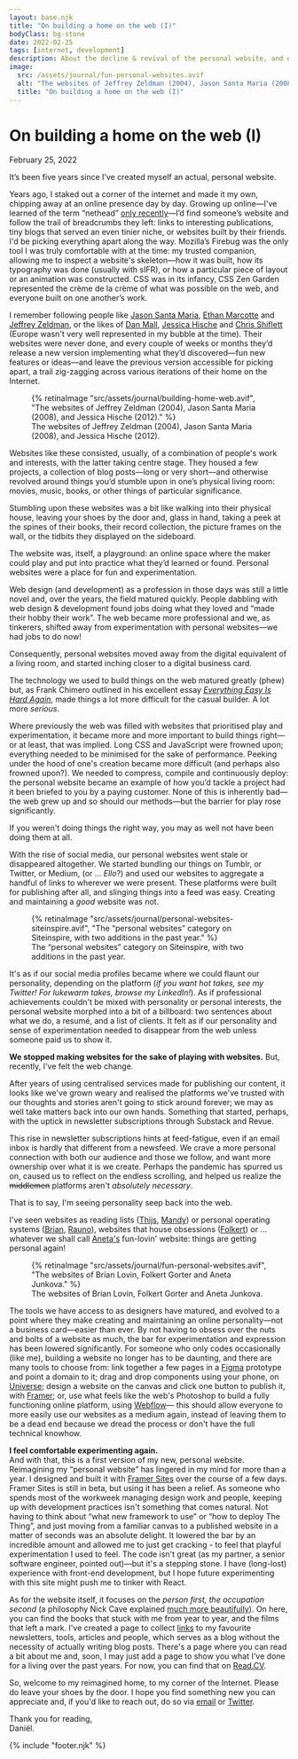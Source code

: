 ```yaml
---
layout: base.njk
title: "On building a home on the web (I)"
bodyClass: bg-stone
date: 2022-02-25
tags: [internet, development]
description: About the decline & revival of the personal website, and on the progress our tools have made.
image:
  src: /assets/journal/fun-personal-websites.avif
  alt: "The websites of Jeffrey Zeldman (2004), Jason Santa Maria (2008), and Jessica Hische (2012)."
  title: "On building a home on the web (I)"
---
```


<div class="w-full max-w-lg ml-auto prose prose-lg font-serif pt-[25vh] dark:prose-invert">

<h1>On building a home on the web (I)</h1>
<span class="font-sans text-sm">February 25, 2022</span>

It’s been five years since I’ve created myself an actual, personal website.

Years ago, I staked out a corner of the internet and made it my own, chipping away at an online presence day by day. Growing up online—I've learned of the term “nethead” [only recently](https://twitter.com/JoshSchoen/status/1481920039406415872?s=20&t=asLsUq7JjhAwppYPeembnA "A tweet by Joshua Schoenaker")—I’d find someone’s website and follow the trail of breadcrumbs they left: links to interesting publications, tiny blogs that served an even tinier niche, or websites built by their friends. I'd be picking everything apart along the way. Mozilla’s Firebug was the only tool I was truly comfortable with at the time: my trusted companion, allowing me to inspect a website's skeleton—how it was built, how its typography was done (usually with sIFR), or how a particular piece of layout or an animation was constructed. CSS was in its infancy, CSS Zen Garden represented the crème de la crème of what was possible on the web, and everyone built on one another’s work.

I remember following people like [Jason Santa Maria](https://jasonsantamaria.com/ "Jason Santa Maria"), [Ethan Marcotte](https://ethanmarcotte.com/ "Ethan Marcotte") and [Jeffrey Zeldman](https://www.zeldman.com/ "Jeffrey Zeldman"), or the likes of [Dan Mall](https://danmall.com/ "Dan Mall"), [Jessica Hische](https://jessicahische.is/ "Jessica Hische") and [Chris Shiflett](https://shiflett.org/ "Chris Shiflett") (Europe wasn't very well represented in my bubble at the time). Their websites were never done, and every couple of weeks or months they’d release a new version implementing what they’d discovered—fun new features or ideas—and leave the previous version accessible for picking apart, a trail zig-zagging across various iterations of their home on the Internet.
</div>

<div class="sm:mt-32 mt-16 mb-16">
  <figure class="w-full">
    {% retinaImage "src/assets/journal/building-home-web.avif", "The websites of Jeffrey Zeldman (2004), Jason Santa Maria (2008), and Jessica Hische (2012)." %}
    <figcaption class="pl-8 sm:pl-0">The websites of Jeffrey Zeldman (2004), Jason Santa Maria (2008), and Jessica Hische (2012).</figcaption>
  </figure>
</div>

<div class="w-full max-w-lg ml-auto prose prose-lg font-serif sm:mt-24 mt-16 dark:prose-invert">

Websites like these consisted, usually, of a combination of people's work and interests, with the latter taking centre stage. They housed a few projects, a collection of blog posts—long or very short—and otherwise revolved around things you’d stumble upon in one’s physical living room: movies, music, books, or other things of particular significance. 

Stumbling upon these websites was a bit like walking into their physical house, leaving your shoes by the door and, glass in hand, taking a peek at the spines of their books, their record collection, the picture frames on the wall, or the tidbits they displayed on the sideboard.

The website was, itself, a playground: an online space where the maker could play and put into practice what they’d learned or found. Personal websites were a place for fun and experimentation.

Web design (and development) as a profession in those days was still a little novel and, over the years, the field matured quickly. People dabbling with web design & development found jobs doing what they loved and “made their hobby their work”. The web became more professional and we, as tinkerers, shifted away from experimentation with personal websites—we had jobs to do now! 

Consequently, personal websites moved away from the digital equivalent of a living room, and started inching closer to a digital business card.

The technology we used to build things on the web matured greatly (phew) but, as Frank Chimero outlined in his excellent essay [_Everything Easy Is Hard Again_](https://frankchimero.com/blog/2018/everything-easy/ "Frank Chimero's essay, Everything Easy is Hard Again"), made things a lot more difficult for the casual builder. A lot more _serious_.

Where previously the web was filled with websites that prioritised play and experimentation, it became more and more important to build things right—or at least, that was implied. Long CSS and JavaScript were frowned upon; everything needed to be minimised for the sake of performance. Peeking under the hood of one's creation became more difficult (and perhaps also frowned upon?). We needed to compress, compile and continuously deploy: the personal website became an example of how you’d tackle a project had it been briefed to you by a paying customer. None of this is inherently bad—the web grew up and so should our methods—but the barrier for play rose significantly. 

If you weren't doing things the right way, you may as well not have been doing them at all. 

With the rise of social media, our personal websites went stale or disappeared altogether. We started bundling our things on Tumblr, or Twitter, or Medium,  (or ... _Ello_?) and used our websites to aggregate a handful of links to wherever we were present. These platforms were built for publishing after all, and slinging things into a feed was easy. Creating and maintaining a _good_ website was not.

<figure class="w-full">
  {% retinaImage "src/assets/journal/personal-websites-siteinspire.avif", "The “personal websites” category on Siteinspire, with two additions in the past year." %}
  <figcaption class="pl-8 sm:pl-0">The “personal websites” category on Siteinspire, with two additions in the past year.</figcaption>
</figure>

It's as if our social media profiles became where we could flaunt our personality, depending on the platform (_if you want hot takes, see my Twitter! For lukewarm takes, browse my LinkedIn!_). As if professional achievements couldn't be mixed with personality or personal interests, the personal website morphed into a bit of a billboard: two sentences about what we do, a resumé, and a list of clients. It felt as if our personality and sense of experimentation needed to disappear from the web unless someone paid us to show it.

**We stopped making websites for the sake of playing with websites.** 
But, recently, I've felt the web change.

After years of using centralised services made for publishing our content, it looks like we've grown weary and realised the platforms we've trusted with our thoughts and stories aren't going to stick around forever; we may as well take matters back into our own hands. Something that started, perhaps, with the uptick in newsletter subscriptions through Substack and Revue.

This rise in newsletter subscriptions hints at feed-fatigue, even if an email inbox is hardly that different from a newsfeed. We crave a more personal connection with both our audience and those we follow, and want more ownership over what it is we create. Perhaps the pandemic has spurred us on, caused us to reflect on the endless scrolling, and helped us realize the ~~middlemen~~ platforms aren't _absolutely necessary_.

That is to say, I'm seeing personality seep back into the web. 

I've seen websites as reading lists ([Thijs](https://thijs.niks.nu/ "Thijs Niks"), [Mandy](https://aworkinglibrary.com/ "Mandy Brown")) or personal operating systems ([Brian](https://brianlovin.com/ "Brian Lovin"), [Rauno](https://rauno.me/ "Rauno Freiberg")), websites that house obsessions ([Folkert](https://folkert.link/ "Folkert Gorter")) or  ... whatever we shall call [Aneta's](https://www.seksyplanety.com/ "Seksy Planety") fun-lovin' website: things are getting personal again!
</div>

<div class="sm:mt-32 mt-16 mb-16">
  <figure class="w-full">
    {% retinaImage "src/assets/journal/fun-personal-websites.avif", "The websites of Brian Lovin, Folkert Gorter and Aneta Junkova." %}
    <figcaption class="pl-8 sm:pl-0">The websites of Brian Lovin, Folkert Gorter and Aneta Junkova.</figcaption>
  </figure>
</div>

<div class="w-full max-w-lg ml-auto prose prose-lg font-serif sm:mt-24 mt-16 dark:prose-invert">

The tools we have access to as designers have matured, and evolved to a point where they make creating and maintaining an online personality—not a business card—easier than ever. By not having to obsess over the nuts and bolts of a website as much, the bar for experimentation and expression has been lowered significantly. For someone who only codes occasionally (like me), building a website no longer has to be daunting, and there are many tools to choose from: link together a few pages in a [Figma](http://figma.com/prototyping "Figma") prototype and point a domain to it; drag and drop components using your phone, on [Universe](https://onuniverse.com/ "Universe"); design a website on the canvas and click one button to publish it, with [Framer](http://framer.com "Framer"); or, use what feels like the web's Photoshop to build a fully functioning online platform, using [Webflow](https://webflow.com "Webflow")— this should allow everyone to more easily use our websites as a medium again, instead of leaving them to be a dead end because we dread the process or don't have the full technical knowhow.

**I feel comfortable experimenting again.** \
And with that, this is a first version of my new, personal website. Reimagining my “personal website” has lingered in my mind for more than a year. I designed and built it with [Framer Sites](http://framer.com "Framer Sites") over the course of a few days. Framer Sites is still in beta, but using it has been a relief. As someone who spends most of the workweek managing design work and people, keeping up with development practices isn't something that comes natural. Not having to think about “what new framework to use” or “how to deploy The Thing”, and just moving from a familiar canvas to a published website in a matter of seconds was an absolute delight. It lowered the bar by an incredible amount and allowed me to just get cracking - to feel that playful experimentation I used to feel. The code isn't great (as my partner, a senior software engineer, pointed out)—but it's a stepping stone. I have (long-lost) experience with front-end development, but I hope future experimenting with this site might push me to tinker with React.

As for the website itself, it focuses on the _person first, the occupation second_ (a philosophy Nick Cave explained [much more beautifully](https://www.youtube.com/watch?v=kWivlKQyxjU "Nick Cave")). On here, you can find the books that stuck with me from year to year, and the films that left a mark. I've created a page to collect [links](/links "Links") to my favourite newsletters, tools, articles and people, which serves as a blog without the necessity of actually writing blog posts. There's a page where you can read a bit about me and, soon, I may just add a page to show you what I've done for a living over the past years. For now, you can find that on [Read.CV](http://read.cv/danielvdw "ReadCV").

So, welcome to my reimagined home, to my corner of the Internet. Please do leave your shoes by the door. I hope you find something new you can appreciate and, if you'd like to reach out, do so via [email](d.vanderwinden@gmail.com "Email me") or [Twitter](http://x.com/dvdwinden "DM me on Twitter"). 

Thank you for reading, \
Daniël.

{% include "footer.njk" %}

</div>